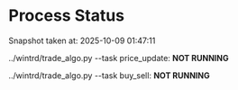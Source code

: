 # Process Status

Snapshot taken at: 2025-10-09 01:47:11

../wintrd/trade_algo.py --task price_update: **NOT RUNNING**

../wintrd/trade_algo.py --task buy_sell: **NOT RUNNING**

